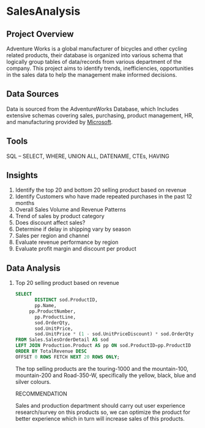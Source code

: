 # SalesAnalysis
## Project Overview
Adventure Works is a global manufacturer of bicycles and other cycling related products, their database is organized into various schema that logically group tables of data/records from various department of the company. This project aims to identify trends, inefficiencies, opportunities in the sales data to help the management make informed decisions.

## Data Sources
Data is sourced from the AdventureWorks Database, which Includes extensive schemas covering sales, purchasing, product management, HR, and manufacturing provided by [Microsoft](https://learn.microsoft.com/en-us/sql/samples/adventureworks-install-configure?view=sql-server-ver17).

## Tools
SQL – SELECT, WHERE, UNION ALL, DATENAME, CTEs, HAVING

## Insights
1.	Identify the top 20 and bottom 20 selling product based on revenue
2.	Identify Customers who have made repeated purchases in the past 12 months
3.	Overall Sales Volume and Revenue Patterns
4.	Trend of sales by product category
5.	Does discount affect sales?
6.	Determine if delay in shipping vary by season
7.	Sales per region and channel
8.	Evaluate revenue performance by region
9.	Evaluate profit margin and discount per product

## Data Analysis
1. Top 20 selling product based on revenue
   ``` sql
   SELECT 
	      DISTINCT sod.ProductID, 
	      pp.Name,
        pp.ProductNumber,
	      pp.ProductLine,
	      sod.OrderQty,
	      sod.UnitPrice,
	      sod.UnitPrice * (1 - sod.UnitPriceDiscount) * sod.OrderQty  AS TotalRevenue
   FROM Sales.SalesOrderDetail AS sod
   LEFT JOIN Production.Product AS pp ON sod.ProductID=pp.ProductID
   ORDER BY TotalRevenue DESC
   OFFSET 0 ROWS FETCH NEXT 20 ROWS ONLY;
   ```
   The top selling products are the touring-1000 and the mountain-100, mountain-200 and Road-350-W, specifically the yellow, black, blue and silver colours.

   RECOMMENDATION
   
   Sales and production department should carry out user experience research/survey on this  products so, we can optimize the product for better experience which in turn will increase sales of this products.
